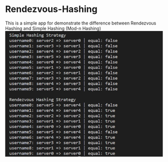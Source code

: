 # Rendezvous-Hashing
This is a simple app for  demonstrate the difference between  Rendezvous Hashing and Simple Hashing (Mod-n Hashing)
<img src="https://github.com/lakith/Rendezvous-Hashing/blob/master/Capture.PNG?raw=true" />

